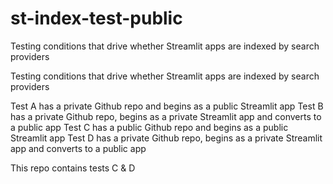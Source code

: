 # st-index-test-public
Testing conditions that drive whether Streamlit apps are indexed by search providers

Testing conditions that drive whether Streamlit apps are indexed by search providers

Test A has a private Github repo and begins as a public Streamlit app
Test B has a private Github repo, begins as a private Streamlit app and converts to a public app
Test C has a public Github repo and begins as a public Streamlit app
Test D has a private Github repo, begins as a private Streamlit app and converts to a public app

This repo contains tests C & D

